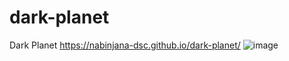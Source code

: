 # dark-planet
Dark Planet 
https://nabinjana-dsc.github.io/dark-planet/
![image](https://github.com/nabinjana-dsc/dark-planet/assets/120771456/00e1cdf3-3971-4dbe-a900-ae6249c4b316)
